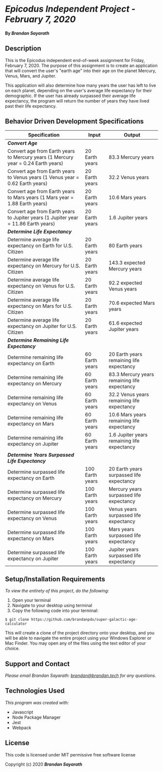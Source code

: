 # _Epicodus Independent Project - February 7, 2020_

#### By _**Brandan Sayarath**_

## Description

This is the Epicodus independent end-of-week assignment for Friday, February 7, 2020.  The purpose of this assignment is to create an application that will convert the user's "earth age" into their age on the planet Mercury, Venus, Mars, and Jupiter.  

This application will also determine how many years the user has left to live on each planet, depending on the user's average life expectancy for their demographic.  If the user has already surpassed their average life expectancy, the program will return the number of years they have lived past their life expectancy. 

## Behavior Driven Development Specifications

| Specification             | Input 	|     Output      |
|-------------------------	|-------	|----------------	|
| ***Convert Age*** |
| Convert age from Earth years to Mercury years (1 Mercury year = 0.24 Earth years) | 20 Earth years    | 83.3 Mercury years  	|
| Convert  age from Earth years to Venus years (1 Venus year = 0.62 Earth years) | 20 Earth years   | 32.2 Venus years   	|
| Convert age from Earth years to Mars years (1 Mars year = 1.88 Earth years) | 20 Earth years     | 10.6 Mars years  	|
| Convert  age from Earth years to Jupiter years (1 Jupiter year = 11.86 Earth years) | 20 Earth years    |  1.6 Jupiter years  	|
|***Determine Life Expectancy*** |
| Determine average life expectancy on Earth for U.S. Citizen  | 20 Earth years   |  80 Earth years 	|
| Determine average life expectancy on Mercury for U.S. Citizen  | 20 Earth years   | 143.3 expected Mercury years  	|
| Determine average life expectancy on Venus for U.S. Citizen  | 20 Earth years   |   92.2 expected Venus years  	|
| Determine average life expectancy on Mars for U.S. Citizen  | 20 Earth years  | 70.6 expected Mars years  	|
| Determine average life expectancy on Jupiter for U.S. Citizen  | 20 Earth years  | 61.6 expected Jupiter years  	|
| ***Determine Remaining Life Expectancy*** |
| Determine remaining life expectancy on Earth  | 60 Earth years   | 20 Earth years remaining life expectancy 	|
| Determine remaining life expectancy on Mercury  | 60 Earth years   | 83.3 Mercury years remaining life expectancy 	|
| Determine remaining life expectancy on Venus  | 60 Earth years   | 32.2 Venus years remaining life expectancy 	|
| Determine remaining life expectancy on Mars  | 60 Earth years   | 10.6 Mars years remaining life expectancy 	|
| Determine remaining life expectancy on Jupiter | 60 Earth years   | 1.6 Jupiter years remaining life expectancy 	|
| ***Determine Years Surpassed Life Expectancy*** |
| Determine surpassed life expectancy on Earth  | 100 Earth years   | 20 Earth years surpassed life expectancy 	|
| Determine surpassed life expectancy on Mercury  | 100 Earth years   | Mercury years surpassed life expectancy 	|
| Determine surpassed life expectancy on Venus  | 100 Earth years   |  Venus years surpassed life expectancy 	|
| Determine surpassed life expectancy on Mars  | 100 Earth years   |  Mars years surpassed life expectancy 	|
| Determine surpassed life expectancy on Jupiter | 100 Earth years   |  Jupiter years surpassed life expectancy 	|




                             	

## Setup/Installation Requirements

*_To view the entirety of this project, do the following:_*

1. Open your terminal  
2. Navigate to your desktop using terminal
3. Copy the following code into your terminal:

```$ git clone https://github.com/brandanpdx/super-galactic-age-calculator```

This will create a clone of the project directory onto your desktop, and you will be able to navigate the entire project using your Windows Explorer or Mac Finder.  You may open any of the files using the text editor of your choice.



## Support and Contact

_Please email Brandan Sayarath: brandan@brandan.tech for any questions._

## Technologies Used

_This program was created with:_

* Javascript
* Node Package Manager
* Jest 
* Webpack

## License

This code is licensed under MIT permissive free software license

Copyright (c) 2020 **_Brandan Sayarath_**


